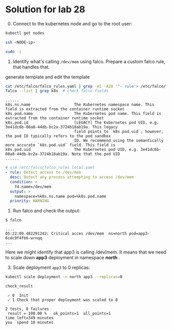 # Solution for lab 28

0. Connect to the kubernetes node and go to the root user:

```sh
kubectl get nodes

ssh <NODE-ip>

sudo -i
```

1. Identify what's calling `/dev/mem` using falco. Prepare a custom falco rule, that handles that.

generate template and edit the template
```sh
cat /etc/falco/falco_rules.yaml | grep -m1 -A20 '^- rule'> /etc/falco/falco_rules.local.yaml
falco --list | grep k8s  # check falco fields
```
```
......
k8s.ns.name                   The Kubernetes namespace name. This field is extracted from the container runtime socket
k8s.pod.name                  The Kubernetes pod name. This field is extracted from the container runtime socket
k8s.pod.id                    [LEGACY] The Kubernetes pod UID, e.g. 3e41dc6b-08a8-44db-bc2a-3724b18ab19a. This legacy
                              field points to `k8s.pod.uid`; however, the pod ID typically refers to the pod sandbox
                              ID. We recommend using the semantically more accurate `k8s.pod.uid` field. This field is
k8s.pod.uid                   The Kubernetes pod UID, e.g. 3e41dc6b-08a8-44db-bc2a-3724b18ab19a. Note that the pod UID
...... 
```


```yaml
# vim /etc/falco/falco_rules.local.yaml
- rule: Detect access to /dev/mem
  desc: Detect any process attempting to access /dev/mem
  condition: >
    fd.name=/dev/mem
  output: >
    namespace=%k8s.ns.name pod=%k8s.pod.name
  priority: WARNING
```

1. Run falco and check the output:

```
$ falco

....
05:22:09.482291242: Critical acces /dev/mem  ns=north pod=app3-6cdc9f4fb6-wrnqq
...
```
Here we might identify that app3 is calling /dev/mem. It means that we need to scale down **app3** deployment in namespace **north** .

3. Scale deployment `app3` to 0 replicas:

```sh
kubectl scale deployment -n north app3 --replicas=0
```

```sh 
check_result 
```
``` 
 ✓ 0  Init  
 ✓ 1 Check that proper deployment was scaled to 0

2 tests, 0 failures
 result = 100.00 %   ok_points=1  all_points=1  
time_left=349 minutes
you  spend 10 minutes

```